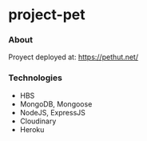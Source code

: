 # project-pet

### About
Proyect deployed at: https://pethut.net/


### Technologies
- HBS
- MongoDB, Mongoose
- NodeJS, ExpressJS
- Cloudinary
- Heroku 
